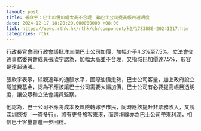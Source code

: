 ```yaml
---
layout: post
title: 張欣宇：巴士加價加幅太高不合理　籲巴士公司提高帳目透明度
date: 2024-12-17 18:20:29.000000000 +08:00
link: https://news.rthk.hk/rthk/ch/component/k2/1783886-20241217.htm
categories: rthk
---
```


行政長官會同行政會議批准三間巴士公司加價，加幅介乎4.3%至7.5%。立法會交通事務委員會成員張欣宇認為，加幅太高並不合理，又指城巴加價達7.5%，形容是遠超通脹。

張欣宇表示，綜觀近年的通脹水平，國際油價走勢，巴士公司客量，加上政府設立隧道費基金，認為不應該讓巴士公司需要大幅加價，巴士公司有必要提高帳目透明度，讓公眾和立法會議員監察。

他認為，巴士公司不應將成本及風險轉嫁予市民，同時應該提升非票務收入，又說深圳恢復「一簽多行」，將有更多旅客來港，而跨境線亦為巴士公司帶來利潤，相信巴士客量會進一步回穩。
